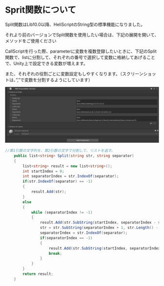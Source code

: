 # Sprit関数について

Split関数はLib10.0以降、HeliScriptのString型の標準機能になりました。

それより前のバージョンでSplit関数を使用したい場合は、下記の展開を開いて、メソッドをご使用ください

CallScriptを行った際、parameterに変数を複数登録したいときに、下記のSplit関数で、listに分割して、それぞれの番号で選択して変数に格納してあげることで、Unity上で設定できる変数が増えます。

また、それぞれの役割ごとに変数設定もしやすくなります。（スクリーンショットは、”,”で変数を分割するようにしています）

![HSSprit](img/HSSprit.jpg)


```C#
//第1引数の文字列を、第2引数の文字で分割して、リストを返す。
    public list<string> Split(string str, string separator)
    {
        list<string> result = new list<string>();
        int startIndex = 0;
        int separatorIndex = str.IndexOf(separator);
        if(str.IndexOf(separator) == -1)
        {
            result.Add(str);
        }
        else
        {
            while (separatorIndex != -1)
            {
                result.Add(str.SubString(startIndex, separatorIndex - startIndex));
                str = str.SubString(separatorIndex + 1, str.Length() - separatorIndex + 1);
                separatorIndex = str.IndexOf(separator);
                if(separatorIndex == -1)
                {
                    result.Add(str.SubString(startIndex, separatorIndex - startIndex));
                    break;
                }
            }
        }          
        return result;
    }
```
